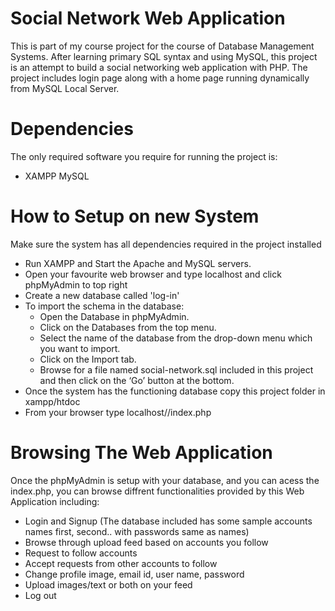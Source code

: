 # Social Network Web Application
This is part of my course project for the course of Database Management Systems. After learning primary SQL syntax and using MySQL, this project is an attempt to build a social networking web application with PHP. The project includes login page along with a home page running dynamically from MySQL Local Server.<br>



# Dependencies
The only required software you require for running the project is:
- XAMPP MySQL

# How to Setup on new System
Make sure the system has all dependencies required in the project installed
- Run XAMPP and Start the Apache and MySQL servers.
- Open your favourite web browser and type localhost and click phpMyAdmin to top right
- Create a new database called 'log-in'
- To import the schema in the database:
  - Open the Database in phpMyAdmin.
  - Click on the Databases from the top menu.
  - Select the name of the database from the drop-down menu which you want to import.
  - Click on the Import tab.
  - Browse for a file named social-network.sql included in this project and then click on the ‘Go’ button at the bottom.
- Once the system has the functioning database copy this project folder in xampp/htdoc
- From your browser type localhost/<name of folder of this project>/index.php
  
# Browsing The Web Application
Once the phpMyAdmin is setup with your database, and you can acess the index.php, you can browse diffrent functionalities provided by this Web Application including:
- Login and Signup (The database included has some sample accounts names first, second.. with passwords same as names)
- Browse through upload feed based on accounts you follow
- Request to follow accounts
- Accept requests from other accounts to follow
- Change profile image, email id, user name, password
- Upload images/text or both on your feed
- Log out
